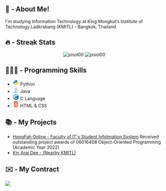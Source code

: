 ## 👋 - About Me!
I'm studying Information Technology at King Mongkut’s Institute of Technology Ladkrabang (KMITL) - Bangkok, Thailand




## 🔥 - Streak Stats 

<p align="center">
  <img src="https://github-readme-stats.vercel.app/api?username=pisol00&show_icons=true&locale=en&theme=algolia" alt="pisol00"/>
  <img src="https://github-readme-streak-stats.herokuapp.com/?user=pisol00&theme=algolia" alt="pisol00"/>
</p>

## 👨🏻‍💻 - Programming Skills
- <img src="https://raw.githubusercontent.com/devicons/devicon/master/icons/python/python-original.svg" alt="python" width="20" height="20"/> Python
- <img src="https://raw.githubusercontent.com/devicons/devicon/master/icons/java/java-original.svg" alt="java" width="20" height="20"/> Java 
- <img src="https://raw.githubusercontent.com/devicons/devicon/master/icons/c/c-original.svg" alt="c" width="20" height="20"/> C Language 
- <img src="https://raw.githubusercontent.com/devicons/devicon/master/icons/html5/html5-original-wordmark.svg" alt="html5" width="20" height="20"/> HTML & CSS 

## 📚 - My Projects 

- <a href="https://github.com/misterfocusth/HongFah-Online-IT-KMITL">HongFah Online - Faculty of IT's Student Infotmation System</a> Received outstanding project awards of 06016408 Object-Oriented Programming (Academic Year 2022)
- <a href="https://github.com/misterfocusth/Kin-Arai-Dee-KMITL">Kin Arai Dee - (Nearby KMITL)</a>


## ✉️ - My Contract

<p align="left">
 <a href="https://www.facebook.com/ppisol/"> <img src="https://img.shields.io/badge/Facebook-1877F2?style=for-the-badge&logo=facebook&logoColor=white"/> </a>
</p>
